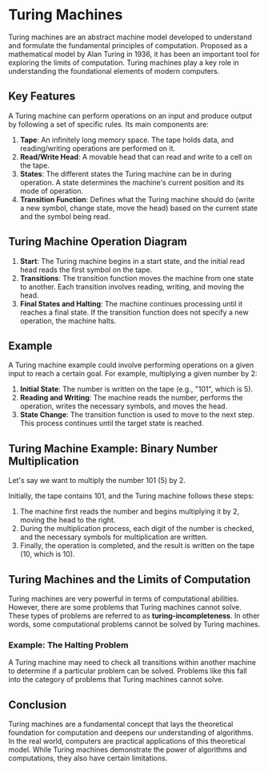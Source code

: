 # Turing Machines

Turing machines are an abstract machine model developed to understand and formulate the fundamental principles of computation. Proposed as a mathematical model by Alan Turing in 1936, it has been an important tool for exploring the limits of computation. Turing machines play a key role in understanding the foundational elements of modern computers.

## Key Features

A Turing machine can perform operations on an input and produce output by following a set of specific rules. Its main components are:

1. **Tape**: An infinitely long memory space. The tape holds data, and reading/writing operations are performed on it.
2. **Read/Write Head**: A movable head that can read and write to a cell on the tape.
3. **States**: The different states the Turing machine can be in during operation. A state determines the machine's current position and its mode of operation.
4. **Transition Function**: Defines what the Turing machine should do (write a new symbol, change state, move the head) based on the current state and the symbol being read.

## Turing Machine Operation Diagram

1. **Start**: The Turing machine begins in a start state, and the initial read head reads the first symbol on the tape.
2. **Transitions**: The transition function moves the machine from one state to another. Each transition involves reading, writing, and moving the head.
3. **Final States and Halting**: The machine continues processing until it reaches a final state. If the transition function does not specify a new operation, the machine halts.

## Example

A Turing machine example could involve performing operations on a given input to reach a certain goal. For example, multiplying a given number by 2:

1. **Initial State**: The number is written on the tape (e.g., "101", which is 5).
2. **Reading and Writing**: The machine reads the number, performs the operation, writes the necessary symbols, and moves the head.
3. **State Change**: The transition function is used to move to the next step. This process continues until the target state is reached.

## Turing Machine Example: Binary Number Multiplication

Let's say we want to multiply the number 101 (5) by 2.

Initially, the tape contains 101, and the Turing machine follows these steps:

1. The machine first reads the number and begins multiplying it by 2, moving the head to the right.
2. During the multiplication process, each digit of the number is checked, and the necessary symbols for multiplication are written.
3. Finally, the operation is completed, and the result is written on the tape (10, which is 10).

## Turing Machines and the Limits of Computation

Turing machines are very powerful in terms of computational abilities. However, there are some problems that Turing machines cannot solve. These types of problems are referred to as **turing-incompleteness**. In other words, some computational problems cannot be solved by Turing machines.

### Example: The Halting Problem

A Turing machine may need to check all transitions within another machine to determine if a particular problem can be solved. Problems like this fall into the category of problems that Turing machines cannot solve.

## Conclusion

Turing machines are a fundamental concept that lays the theoretical foundation for computation and deepens our understanding of algorithms. In the real world, computers are practical applications of this theoretical model. While Turing machines demonstrate the power of algorithms and computations, they also have certain limitations.
